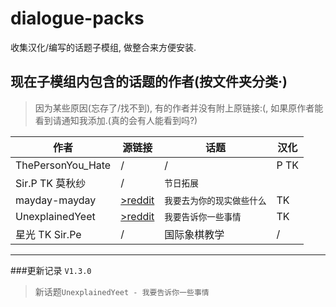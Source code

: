 # dialogue-packs
收集汉化/编写的话题子模组, 做整合来方便安装.

## 现在子模组内包含的话题的作者(按文件夹分类·)
>因为某些原因(忘存了/找不到), 有的作者并没有附上原链接:(, 如果原作者能看到请通知我添加.(真的会有人能看到吗?)


|作者 | 源链接|话题 |汉化|
|-------------| --------------| ------------- | ------------------ |
|ThePersonYou_Hate| /|/ |  P TK |
| Sir.P TK 莫秋纱 | /|`节日拓展` |
|mayday-mayday|[>reddit](https://www.reddit.com/r/MASFandom/comments/rvp5c4/another_small_background_project_id_been_working/)|`我要去为你的现实做些什么`| TK|
|UnexplainedYeet|[>reddit](https://www.reddit.com/user/UnexplainedYeet)|`我要告诉你一些事情`|TK|
|星光 TK Sir.Pe|/|国际象棋教学|/|

------------
###更新记录
`V1.3.0`
>新话题`UnexplainedYeet - 我要告诉你一些事情`

